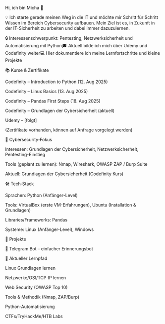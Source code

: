 Hi, ich bin Micha 👋

💡 Ich starte gerade meinen Weg in die IT und möchte mir Schritt für Schritt Wissen im Bereich Cybersecurity aufbauen. Mein Ziel ist es, in Zukunft in der IT-Sicherheit zu arbeiten und dabei immer dazuzulernen.

🔒 Interessenschwerpunkt: Pentesting, Netzwerksicherheit und Automatisierung mit Python🎓 Aktuell bilde ich mich über Udemy und Codefinity weiter💻 Hier dokumentiere ich meine Lernfortschritte und kleine Projekte


📚 Kurse & Zertifikate

Codefinity – Introduction to Python (12. Aug 2025)

Codefinity – Linux Basics (13. Aug 2025)

Codefinity – Pandas First Steps (18. Aug 2025)

Codefinity – Grundlagen der Cybersicherheit (aktuell)

Udemy – [folgt]

(Zertifikate vorhanden, können auf Anfrage vorgelegt werden)


🔐 Cybersecurity‑Fokus

Interessen: Grundlagen der Cybersicherheit, Netzwerksicherheit, Pentesting-Einstieg

Tools (geplant zu lernen): Nmap, Wireshark, OWASP ZAP / Burp Suite

Aktuell: Grundlagen der Cybersicherheit (Codefinity Kurs)


🛠 Tech‑Stack

Sprachen: Python (Anfänger-Level)

Tools: VirtualBox (erste VM-Erfahrungen), Ubuntu (Installation & Grundlagen)

Libraries/Frameworks: Pandas

Systeme: Linux (Anfänger-Level), Windows


🚀 Projekte

🔹 Telegram Bot – einfacher Erinnerungsbot


🧭 Aktueller Lernpfad

Linux Grundlagen lernen

Netzwerke/OSI/TCP‑IP lernen

Web Security (OWASP Top 10)

Tools & Methodik (Nmap, ZAP/Burp)

Python‑Automatisierung

CTFs/TryHackMe/HTB Labs
